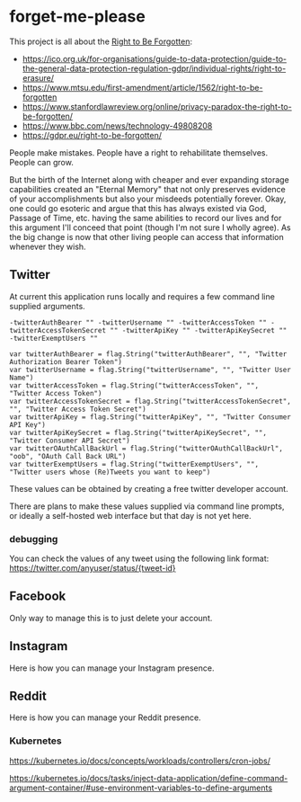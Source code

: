 # forget-me-please

This project is all about the [Right to Be Forgotten](https://en.wikipedia.org/wiki/Right_to_be_forgotten):

- https://ico.org.uk/for-organisations/guide-to-data-protection/guide-to-the-general-data-protection-regulation-gdpr/individual-rights/right-to-erasure/
- https://www.mtsu.edu/first-amendment/article/1562/right-to-be-forgotten
- https://www.stanfordlawreview.org/online/privacy-paradox-the-right-to-be-forgotten/
- https://www.bbc.com/news/technology-49808208
- https://gdpr.eu/right-to-be-forgotten/

People make mistakes. People have a right to rehabilitate themselves. People can grow.

But the birth of the Internet along with cheaper and ever expanding storage capabilities created an "Eternal Memory" that not only preserves evidence of your accomplishments but also your misdeeds potentially forever. Okay, one could go esoteric and argue that this has always existed via God, Passage of Time, etc. having the same abilities to record our lives and for this argument I'll conceed that point (though I'm not sure I wholly agree). As the big change is now that other living people can access that information whenever they wish. 

## Twitter

At current this application runs locally and requires a few command line supplied arguments.

```
-twitterAuthBearer "" -twitterUsername "" -twitterAccessToken "" -twitterAccessTokenSecret "" -twitterApiKey "" -twitterApiKeySecret "" -twitterExemptUsers ""
```

```golang
var twitterAuthBearer = flag.String("twitterAuthBearer", "", "Twitter Authorization Bearer Token")
var twitterUsername = flag.String("twitterUsername", "", "Twitter User Name")
var twitterAccessToken = flag.String("twitterAccessToken", "", "Twitter Access Token")
var twitterAccessTokenSecret = flag.String("twitterAccessTokenSecret", "", "Twitter Access Token Secret")
var twitterApiKey = flag.String("twitterApiKey", "", "Twitter Consumer API Key")
var twitterApiKeySecret = flag.String("twitterApiKeySecret", "", "Twitter Consumer API Secret")
var twitterOAuthCallBackUrl = flag.String("twitterOAuthCallBackUrl", "oob", "OAuth Call Back URL")
var twitterExemptUsers = flag.String("twitterExemptUsers", "", "Twitter users whose (Re)Tweets you want to keep")
```

These values can be obtained by creating a free twitter developer account.

There are plans to make these values supplied via command line prompts, or ideally a self-hosted web interface but that day is not yet here.

### debugging 

You can check the values of any tweet using the following link format: https://twitter.com/anyuser/status/{tweet-id}

## Facebook

Only way to manage this is to just delete your account.

## Instagram

Here is how you can manage your Instagram presence.

## Reddit

Here is how you can manage your Reddit presence.

### Kubernetes

https://kubernetes.io/docs/concepts/workloads/controllers/cron-jobs/

https://kubernetes.io/docs/tasks/inject-data-application/define-command-argument-container/#use-environment-variables-to-define-arguments
